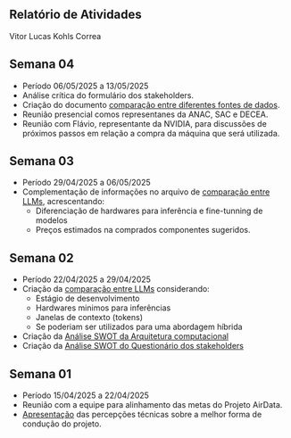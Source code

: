 ## Relatório de Atividades

Vitor Lucas Kohls Correa

## Semana 04

- Período 06/05/2025 a 13/05/2025
- Análise crítica do formulário dos stakeholders.
- Criação do documento [comparação entre diferentes fontes de dados](https://docs.google.com/document/d/1HLMnlbZt8ylXIzrRr6MoVh8U-bWIBty7plvWBsPPBy0/edit?usp=sharing).
- Reunião presencial comos representanes da ANAC, SAC e DECEA.
- Reunião com Flávio, representante da NVIDIA, para discussões de próximos passos em relação a compra da máquina que será utilizada.

## Semana 03

- Período 29/04/2025 a 06/05/2025
- Complementação de informações no arquivo de [comparação entre LLMs](https://docs.google.com/spreadsheets/d/1QK12rzyuw98Bhg_oBESuXXyWgKENzEIPYtpncSDnUh0/edit?usp=sharing), acrescentando:
    - Diferenciação de hardwares para inferência e fine-tunning de modelos
    - Preços estimados na comprados componentes sugeridos.

## Semana 02

- Período 22/04/2025 a 29/04/2025
- Criação da [comparação entre LLMs](https://docs.google.com/spreadsheets/d/1QK12rzyuw98Bhg_oBESuXXyWgKENzEIPYtpncSDnUh0/edit?usp=sharing) considerando:
    - Estágio de desenvolvimento
    - Hardwares minimos para inferências
    - Janelas de contexto (tokens)
    - Se poderiam ser utilizados para uma abordagem híbrida
- Criação da [Análise SWOT da Arquitetura computacional](https://docs.google.com/document/d/15g-DqLeD-n8LQQVJA2i2VagBTpZrg8_y6vlONuN27cY/edit?usp=sharing)
- Criação da [Análise SWOT do Questionário dos stakeholders](https://docs.google.com/document/d/123raLMJKsbK-O0E4n1MzIK0NE3gprp5je0XJAz2kD54/edit?usp=sharing)

##  Semana 01

- Período 15/04/2025 a 22/04/2025
- Reunião com a equipe para alinhamento das metas do Projeto AirData.
- [Apresentação](https://drive.google.com/file/d/1PofxweEsw0OOPTfwMeL7lAQXXZTdT7-c/view?usp=sharing) das percepções técnicas sobre a melhor forma de condução do projeto.



